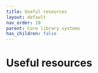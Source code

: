 ```yaml
---
title: Useful resources
layout: default
nav_order: 10
parent: Core library systems
has_children: false
---
```


# Useful resources
